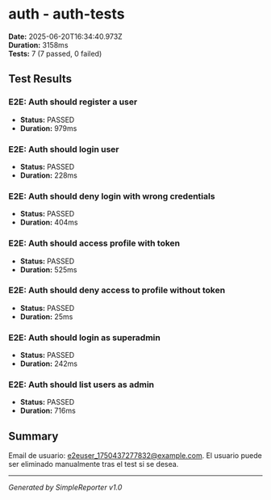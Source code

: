 # auth - auth-tests

**Date:** 2025-06-20T16:34:40.973Z  
**Duration:** 3158ms  
**Tests:** 7 (7 passed, 0 failed)

## Test Results


### E2E: Auth should register a user
- **Status:** PASSED
- **Duration:** 979ms



### E2E: Auth should login user
- **Status:** PASSED
- **Duration:** 228ms



### E2E: Auth should deny login with wrong credentials
- **Status:** PASSED
- **Duration:** 404ms



### E2E: Auth should access profile with token
- **Status:** PASSED
- **Duration:** 525ms



### E2E: Auth should deny access to profile without token
- **Status:** PASSED
- **Duration:** 25ms



### E2E: Auth should login as superadmin
- **Status:** PASSED
- **Duration:** 242ms



### E2E: Auth should list users as admin
- **Status:** PASSED
- **Duration:** 716ms



## Summary

Email de usuario: e2euser_1750437277832@example.com. El usuario puede ser eliminado manualmente tras el test si se desea.

---
*Generated by SimpleReporter v1.0*
